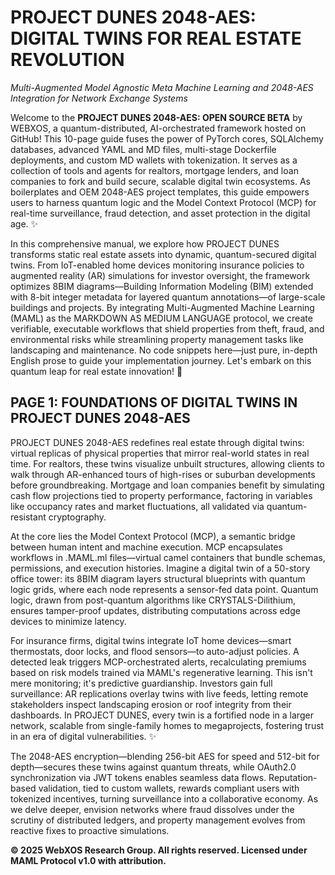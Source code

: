 # PROJECT DUNES 2048-AES: DIGITAL TWINS FOR REAL ESTATE REVOLUTION

*Multi-Augmented Model Agnostic Meta Machine Learning and 2048-AES Integration for Network Exchange Systems*

Welcome to the **PROJECT DUNES 2048-AES: OPEN SOURCE BETA** by WEBXOS, a quantum-distributed, AI-orchestrated framework hosted on GitHub! This 10-page guide fuses the power of PyTorch cores, SQLAlchemy databases, advanced YAML and MD files, multi-stage Dockerfile deployments, and custom MD wallets with tokenization. It serves as a collection of tools and agents for realtors, mortgage lenders, and loan companies to fork and build secure, scalable digital twin ecosystems. As boilerplates and OEM 2048-AES project templates, this guide empowers users to harness quantum logic and the Model Context Protocol (MCP) for real-time surveillance, fraud detection, and asset protection in the digital age. ✨

In this comprehensive manual, we explore how PROJECT DUNES transforms static real estate assets into dynamic, quantum-secured digital twins. From IoT-enabled home devices monitoring insurance policies to augmented reality (AR) simulations for investor oversight, the framework optimizes 8BIM diagrams—Building Information Modeling (BIM) extended with 8-bit integer metadata for layered quantum annotations—of large-scale buildings and projects. By integrating Multi-Augmented Machine Learning (MAML) as the MARKDOWN AS MEDIUM LANGUAGE protocol, we create verifiable, executable workflows that shield properties from theft, fraud, and environmental risks while streamlining property management tasks like landscaping and maintenance. No code snippets here—just pure, in-depth English prose to guide your implementation journey. Let's embark on this quantum leap for real estate innovation! 🐪

## PAGE 1: FOUNDATIONS OF DIGITAL TWINS IN PROJECT DUNES 2048-AES

PROJECT DUNES 2048-AES redefines real estate through digital twins: virtual replicas of physical properties that mirror real-world states in real time. For realtors, these twins visualize unbuilt structures, allowing clients to walk through AR-enhanced tours of high-rises or suburban developments before groundbreaking. Mortgage and loan companies benefit by simulating cash flow projections tied to property performance, factoring in variables like occupancy rates and market fluctuations, all validated via quantum-resistant cryptography.

At the core lies the Model Context Protocol (MCP), a semantic bridge between human intent and machine execution. MCP encapsulates workflows in .MAML.ml files—virtual camel containers that bundle schemas, permissions, and execution histories. Imagine a digital twin of a 50-story office tower: its 8BIM diagram layers structural blueprints with quantum logic grids, where each node represents a sensor-fed data point. Quantum logic, drawn from post-quantum algorithms like CRYSTALS-Dilithium, ensures tamper-proof updates, distributing computations across edge devices to minimize latency.

For insurance firms, digital twins integrate IoT home devices—smart thermostats, door locks, and flood sensors—to auto-adjust policies. A detected leak triggers MCP-orchestrated alerts, recalculating premiums based on risk models trained via MAML's regenerative learning. This isn't mere monitoring; it's predictive guardianship. Investors gain full surveillance: AR replications overlay twins with live feeds, letting remote stakeholders inspect landscaping erosion or roof integrity from their dashboards. In PROJECT DUNES, every twin is a fortified node in a larger network, scalable from single-family homes to megaprojects, fostering trust in an era of digital vulnerabilities. ✨

The 2048-AES encryption—blending 256-bit AES for speed and 512-bit for depth—secures these twins against quantum threats, while OAuth2.0 synchronization via JWT tokens enables seamless data flows. Reputation-based validation, tied to custom wallets, rewards compliant users with tokenized incentives, turning surveillance into a collaborative economy. As we delve deeper, envision networks where fraud dissolves under the scrutiny of distributed ledgers, and property management evolves from reactive fixes to proactive simulations.

**© 2025 WebXOS Research Group. All rights reserved. Licensed under MAML Protocol v1.0 with attribution.**
